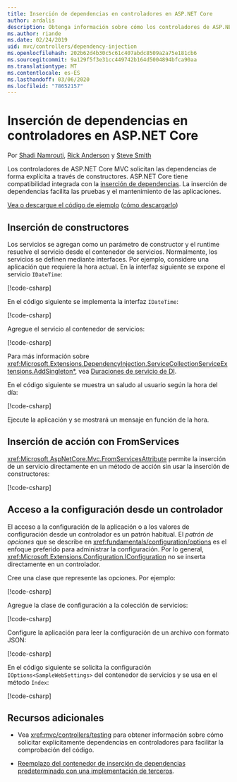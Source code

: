 ```yaml
---
title: Inserción de dependencias en controladores en ASP.NET Core
author: ardalis
description: Obtenga información sobre cómo los controladores de ASP.NET Core MVC solicitan sus dependencias explícitamente a través de sus constructores por medio de la inserción de dependencias en ASP.NET Core.
ms.author: riande
ms.date: 02/24/2019
uid: mvc/controllers/dependency-injection
ms.openlocfilehash: 202b62d4b30c5c61c407abdc8509a2a75e181cb6
ms.sourcegitcommit: 9a129f5f3e31cc449742b164d5004894bfca90aa
ms.translationtype: MT
ms.contentlocale: es-ES
ms.lasthandoff: 03/06/2020
ms.locfileid: "78652157"
---
```

# <a name="dependency-injection-into-controllers-in-aspnet-core"></a>Inserción de dependencias en controladores en ASP.NET Core

<a name="dependency-injection-controllers"></a>

Por [Shadi Namrouti](https://github.com/shadinamrouti), [Rick Anderson](https://twitter.com/RickAndMSFT) y [Steve Smith](https://github.com/ardalis)

Los controladores de ASP.NET Core MVC solicitan las dependencias de forma explícita a través de constructores. ASP.NET Core tiene compatibilidad integrada con la [inserción de dependencias](xref:fundamentals/dependency-injection). La inserción de dependencias facilita las pruebas y el mantenimiento de las aplicaciones.

[Vea o descargue el código de ejemplo](https://github.com/dotnet/AspNetCore.Docs/tree/master/aspnetcore/mvc/controllers/dependency-injection/sample) ([cómo descargarlo](xref:index#how-to-download-a-sample))

## <a name="constructor-injection"></a>Inserción de constructores

Los servicios se agregan como un parámetro de constructor y el runtime resuelve el servicio desde el contenedor de servicios. Normalmente, los servicios se definen mediante interfaces. Por ejemplo, considere una aplicación que requiere la hora actual. En la interfaz siguiente se expone el servicio `IDateTime`:

[!code-csharp[](dependency-injection/sample/ControllerDI/Interfaces/IDateTime.cs?name=snippet)]

En el código siguiente se implementa la interfaz `IDateTime`:

[!code-csharp[](dependency-injection/sample/ControllerDI/Services/SystemDateTime.cs?name=snippet)]

Agregue el servicio al contenedor de servicios:

[!code-csharp[](dependency-injection/sample/ControllerDI/Startup1.cs?name=snippet&highlight=3)]

Para más información sobre <xref:Microsoft.Extensions.DependencyInjection.ServiceCollectionServiceExtensions.AddSingleton*>, vea [Duraciones de servicio de DI](xref:fundamentals/dependency-injection#service-lifetimes).

En el código siguiente se muestra un saludo al usuario según la hora del día:

[!code-csharp[](dependency-injection/sample/ControllerDI/Controllers/HomeController.cs?name=snippet)]

Ejecute la aplicación y se mostrará un mensaje en función de la hora.

## <a name="action-injection-with-fromservices"></a>Inserción de acción con FromServices

<xref:Microsoft.AspNetCore.Mvc.FromServicesAttribute> permite la inserción de un servicio directamente en un método de acción sin usar la inserción de constructores:

[!code-csharp[](dependency-injection/sample/ControllerDI/Controllers/HomeController.cs?name=snippet2)]

## <a name="access-settings-from-a-controller"></a>Acceso a la configuración desde un controlador

El acceso a la configuración de la aplicación o a los valores de configuración desde un controlador es un patrón habitual. El *patrón de opciones* que se describe en <xref:fundamentals/configuration/options> es el enfoque preferido para administrar la configuración. Por lo general, <xref:Microsoft.Extensions.Configuration.IConfiguration> no se inserta directamente en un controlador.

Cree una clase que represente las opciones. Por ejemplo:

[!code-csharp[](dependency-injection/sample/ControllerDI/Models/SampleWebSettings.cs?name=snippet)]

Agregue la clase de configuración a la colección de servicios:

[!code-csharp[](dependency-injection/sample/ControllerDI/Startup.cs?highlight=4&name=snippet1)]

Configure la aplicación para leer la configuración de un archivo con formato JSON:

[!code-csharp[](dependency-injection/sample/ControllerDI/Program.cs?name=snippet&range=10-15)]

En el código siguiente se solicita la configuración `IOptions<SampleWebSettings>` del contenedor de servicios y se usa en el método `Index`:

[!code-csharp[](dependency-injection/sample/ControllerDI/Controllers/SettingsController.cs?name=snippet)]

## <a name="additional-resources"></a>Recursos adicionales

* Vea <xref:mvc/controllers/testing> para obtener información sobre cómo solicitar explícitamente dependencias en controladores para facilitar la comprobación del código.

* [Reemplazo del contenedor de inserción de dependencias predeterminado con una implementación de terceros](xref:fundamentals/dependency-injection#default-service-container-replacement).

